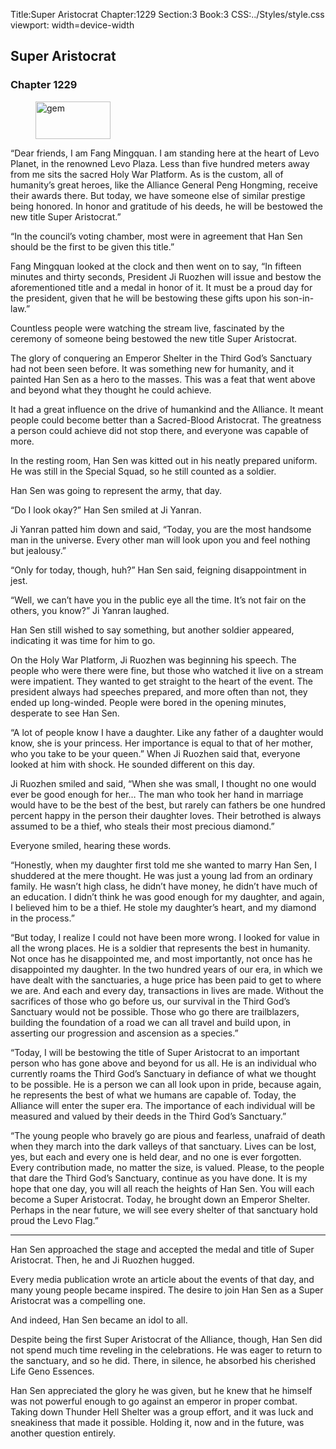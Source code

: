 Title:Super Aristocrat 
Chapter:1229 
Section:3 
Book:3 
CSS:../Styles/style.css 
viewport: width=device-width
  
## Super Aristocrat
### Chapter 1229
  
<figure>
	<img src="../Images/gem.gif" alt="gem" id="gem" width="120" height="60" />
</figure>
  

  
“Dear friends, I am Fang Mingquan. I am standing here at the heart of Levo Planet, in the renowned Levo Plaza. Less than five hundred meters away from me sits the sacred Holy War Platform. As is the custom, all of humanity’s great heroes, like the Alliance General Peng Hongming, receive their awards there. But today, we have someone else of similar prestige being honored. In honor and gratitude of his deeds, he will be bestowed the new title Super Aristocrat.”

“In the council’s voting chamber, most were in agreement that Han Sen should be the first to be given this title.”

Fang Mingquan looked at the clock and then went on to say, “In fifteen minutes and thirty seconds, President Ji Ruozhen will issue and bestow the aforementioned title and a medal in honor of it. It must be a proud day for the president, given that he will be bestowing these gifts upon his son-in-law.”

Countless people were watching the stream live, fascinated by the ceremony of someone being bestowed the new title Super Aristocrat.

The glory of conquering an Emperor Shelter in the Third God’s Sanctuary had not been seen before. It was something new for humanity, and it painted Han Sen as a hero to the masses. This was a feat that went above and beyond what they thought he could achieve.

It had a great influence on the drive of humankind and the Alliance. It meant people could become better than a Sacred-Blood Aristocrat. The greatness a person could achieve did not stop there, and everyone was capable of more.

In the resting room, Han Sen was kitted out in his neatly prepared uniform. He was still in the Special Squad, so he still counted as a soldier.

Han Sen was going to represent the army, that day.

“Do I look okay?” Han Sen smiled at Ji Yanran.

Ji Yanran patted him down and said, “Today, you are the most handsome man in the universe. Every other man will look upon you and feel nothing but jealousy.”

“Only for today, though, huh?” Han Sen said, feigning disappointment in jest.

“Well, we can’t have you in the public eye all the time. It’s not fair on the others, you know?” Ji Yanran laughed.

Han Sen still wished to say something, but another soldier appeared, indicating it was time for him to go.

On the Holy War Platform, Ji Ruozhen was beginning his speech. The people who were there were fine, but those who watched it live on a stream were impatient. They wanted to get straight to the heart of the event. The president always had speeches prepared, and more often than not, they ended up long-winded. People were bored in the opening minutes, desperate to see Han Sen.

“A lot of people know I have a daughter. Like any father of a daughter would know, she is your princess. Her importance is equal to that of her mother, who you take to be your queen.” When Ji Ruozhen said that, everyone looked at him with shock. He sounded different on this day.

Ji Ruozhen smiled and said, “When she was small, I thought no one would ever be good enough for her… The man who took her hand in marriage would have to be the best of the best, but rarely can fathers be one hundred percent happy in the person their daughter loves. Their betrothed is always assumed to be a thief, who steals their most precious diamond.”

Everyone smiled, hearing these words.

“Honestly, when my daughter first told me she wanted to marry Han Sen, I shuddered at the mere thought. He was just a young lad from an ordinary family. He wasn’t high class, he didn’t have money, he didn’t have much of an education. I didn’t think he was good enough for my daughter, and again, I believed him to be a thief. He stole my daughter’s heart, and my diamond in the process.”

“But today, I realize I could not have been more wrong. I looked for value in all the wrong places. He is a soldier that represents the best in humanity. Not once has he disappointed me, and most importantly, not once has he disappointed my daughter. In the two hundred years of our era, in which we have dealt with the sanctuaries, a huge price has been paid to get to where we are. And each and every day, transactions in lives are made. Without the sacrifices of those who go before us, our survival in the Third God’s Sanctuary would not be possible. Those who go there are trailblazers, building the foundation of a road we can all travel and build upon, in asserting our progression and ascension as a species.”

“Today, I will be bestowing the title of Super Aristocrat to an important person who has gone above and beyond for us all. He is an individual who currently roams the Third God’s Sanctuary in defiance of what we thought to be possible. He is a person we can all look upon in pride, because again, he represents the best of what we humans are capable of. Today, the Alliance will enter the super era. The importance of each individual will be measured and valued by their deeds in the Third God’s Sanctuary.”

“The young people who bravely go are pious and fearless, unafraid of death when they march into the dark valleys of that sanctuary. Lives can be lost, yes, but each and every one is held dear, and no one is ever forgotten. Every contribution made, no matter the size, is valued. Please, to the people that dare the Third God’s Sanctuary, continue as you have done. It is my hope that one day, you will all reach the heights of Han Sen. You will each become a Super Aristocrat. Today, he brought down an Emperor Shelter. Perhaps in the near future, we will see every shelter of that sanctuary hold proud the Levo Flag.”

***

Han Sen approached the stage and accepted the medal and title of Super Aristocrat. Then, he and Ji Ruozhen hugged.

Every media publication wrote an article about the events of that day, and many young people became inspired. The desire to join Han Sen as a Super Aristocrat was a compelling one.

And indeed, Han Sen became an idol to all.

Despite being the first Super Aristocrat of the Alliance, though, Han Sen did not spend much time reveling in the celebrations. He was eager to return to the sanctuary, and so he did. There, in silence, he absorbed his cherished Life Geno Essences.

Han Sen appreciated the glory he was given, but he knew that he himself was not powerful enough to go against an emperor in proper combat. Taking down Thunder Hell Shelter was a group effort, and it was luck and sneakiness that made it possible. Holding it, now and in the future, was another question entirely.